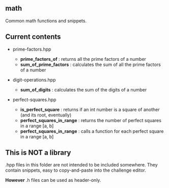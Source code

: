 ## math
Common math functions and snippets.

## Current contents

* prime-factors.hpp
  * __prime_factors_of__ : returns all the prime factors of a number
  * __sum_of_prime_factors__ : calculates the sum of all the prime factors of a number

* digit-operations.hpp
  * __sum_of_digits__ : calculates the sum of the digits of a number 

* perfect-squares.hpp
  * __is_perfect_square__ : returns if an int number is a square of another (and its root, eventually)
  * __perfect_squares_in_range__ : returns the number of perfect squares in a range [a, b]
  * __perfect_squares_in_range__ : calls a function for each perfect square in a range [a, b]

## This is NOT a library
.hpp files in this folder are not intended to be included somewhere. They contain snippets, easy to copy-and-paste into the challenge editor.

__However__ .h files can be used as header-only.
